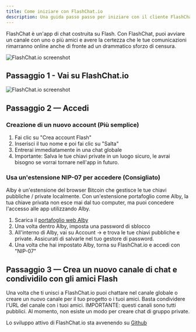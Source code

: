 ```yaml
---
title: Come iniziare con FlashChat.io
description: Una guida passo passo per iniziare con il cliente FlashChat.io per chat in gruppo
---
```


FlashChat è un'app di chat costruita su Flash. Con FlashChat, puoi avviare un canale con uno o più amici e avere la certezza che le tue comunicazioni rimarranno online anche di fronte ad un drammatico sforzo di censura.

![FlashChat.io screenshot](/images/flashchat-signup.webp)

## Passaggio 1 - Vai su FlashChat.io

![FlashChat.io screenshot](/images/flashchat-login.webp)

## Passaggio 2 — Accedi

### Creazione di un nuovo account (Più semplice)

1. Fai clic su "Crea account Flash"
1. Inserisci il tuo nome e poi fai clic su "Salta"
1. Entrerai immediatamente in una chat globale
1. Importante: Salva le tue chiavi private in un luogo sicuro, le avrai bisogno se vorrai tornare nell'app in futuro.

### Usa un'estensione NIP-07 per accedere (Consigliato)

Alby è un'estensione del browser Bitcoin che gestisce le tue chiavi pubbliche / private localmente. Con un'estensione portafoglio come Alby, la tua chiave privata non esce mai dal tuo computer, ma puoi concedere l'accesso alle app utilizzando Alby.

1. Scarica il [portafoglio web Alby](https://getalby.com)
1. Una volta dentro Alby, imposta una password di sblocco
1. All'interno di Alby, vai su Account -> e trova le tue chiavi pubbliche e private. Assicurati di salvarle nel tuo gestore di password.
1. Una volta che hai impostato Alby, torna su FlashChat.io e accedi con "NIP-07"

## Passaggio 3 — Crea un nuovo canale di chat e condividilo con gli amici Flash

Una volta che ti unisci a FlashChat.io puoi chattare nel canale globale o creare un nuovo canale per il tuo progetto o i tuoi amici. Basta condividere l'URL del canale con i tuoi amici. IMPORTANTE: questi canali sono tutti pubblici. Al momento, non esiste un modo per creare chat di gruppo private.

Lo sviluppo attivo di FlashChat.io sta avvenendo su [Github](https://github.com/FlashChat/FlashChat)

